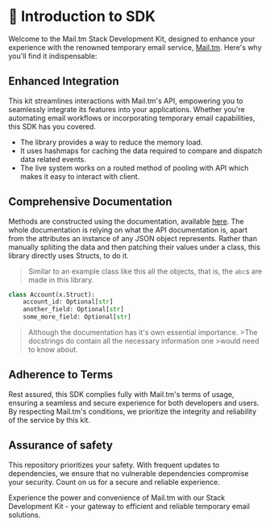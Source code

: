 # 📧 Introduction to SDK

Welcome to the Mail.tm Stack Development Kit, designed to enhance your experience with
the renowned temporary email service, [Mail.tm](http://mail.tm). Here's why you'll find
it indispensable:

## Enhanced Integration
This kit streamlines interactions with Mail.tm's API, empowering you to seamlessly
integrate its features into your applications. Whether you're automating email
workflows or incorporating temporary email capabilities, this SDK has you covered.

- The library provides a way to reduce the memory load. 
- It uses hashmaps for caching the data required to compare and dispatch data related events. 
- The live system works on a routed method of pooling with API which makes it easy to interact with client.

## Comprehensive Documentation
Methods are constructed using the documentation,
available [here](http://docs.mail.tm).
The whole documentation is relying on what the API documentation is, apart from the attributes an instance of any JSON object represents.
Rather than manually spliiting the data and then patching their values under a class, this library directly uses Structs, to do it. 
>Similar to an example class like this all the objects, that is, the `abc`s are made in this library.
```python
class Account(x.Struct):
    account_id: Optional[str]
    another_field: Optional[str]
    some_more_field: Optional[str]
```

>Although the documentation has it's own essential importance. >The docstrings do contain all the necessary information one >would need to know about.

## Adherence to Terms
Rest assured, this SDK complies fully with Mail.tm's terms of usage, ensuring a seamless
and secure experience for both developers and users. By respecting Mail.tm's conditions,
we prioritize the integrity and reliability of the service by this kit.

## Assurance of safety
This repository prioritizes your safety. With frequent updates to
dependencies, we ensure that no vulnerable dependencies compromise your security. Count on us
for a secure and reliable experience.

Experience the power and convenience of Mail.tm with our Stack Development Kit - your gateway to efficient and reliable temporary email solutions.